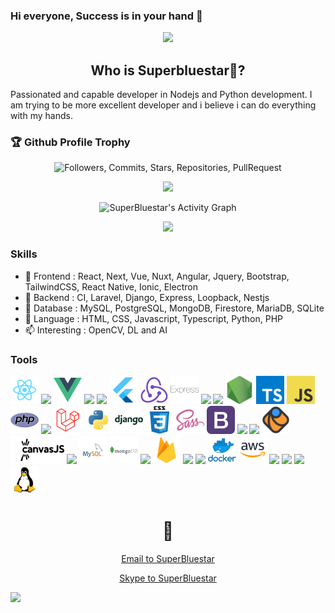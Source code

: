 ### Hi everyone, Success is in your hand 👋

<p align="center">
<img src="https://avatars.githubusercontent.com/u/81801796?s=48&v=4">
</p>

<h2 align="center">Who is Superbluestar🥇?</h2>
<p>
Passionated and capable developer in Nodejs and Python development. I am trying to be more excellent developer and i believe i can do everything with my hands.</P>


<h3>🏆 Github Profile Trophy</h3>
<p align="center">
<img src="https://github-profile-trophy.vercel.app/?username=Superbluestar&column=-1&theme=gruvbox&title=Followers,Commits,Stars,Repositories,PullRequest,Issues,Organizations,MultiLanguage" alt="Followers, Commits, Stars, Repositories, PullRequest">
</p>
<p align = "center">
  <img src = "https://github-readme-stats.vercel.app/api/top-langs/?username=SuperBluestar&langs_count=20&layout=compact&theme=tokyonight&include_all_commits=true&line_height=27">
</p>
<p align="center">
  <img alt="SuperBluestar's Activity Graph" src="https://activity-graph.herokuapp.com/graph?username=SuperBluestar&bg_color=1F222E&color=F8D866&line=F85D7F&point=FFFFFF&hide_border=true" />
</p>

<p align="center"><img src="https://readme-typing-svg.herokuapp.com?size=30&duration=7000&center=true&vCenter=true&width=800&height=60&lines=Passionate+business+partner;Talented+react%2Fvue+frontend+engineer;Experienced+nodejs+backend+engineer;Honest+smart+contract+developer;" />
</p>

### Skills
- 🌱 Frontend : React, Next, Vue, Nuxt, Angular, Jquery, Bootstrap, TailwindCSS, React Native, Ionic, Electron
- 🔭 Backend : CI, Laravel, Django, Express, Loopback, Nestjs
- 🧩 Database : MySQL, PostgreSQL, MongoDB, Firestore, MariaDB, SQLite
- 💬 Language : HTML, CSS, Javascript, Typescript, Python, PHP
- 📫 Interesting : OpenCV, DL and AI

### Tools
<code><img height="45" src="https://raw.githubusercontent.com/github/explore/80688e429a7d4ef2fca1e82350fe8e3517d3494d/topics/react/react.png"></code>
<code><img height="45" src="https://cdn.worldvectorlogo.com/logos/next-js.svg"></code>
<code><img height="45" src="https://raw.githubusercontent.com/github/explore/80688e429a7d4ef2fca1e82350fe8e3517d3494d/topics/vue/vue.png"></code>
<code><img height="45" src="https://www.vectorlogo.zone/logos/nuxtjs/nuxtjs-icon.svg"></code>
<code><img height="45" src="https://angular.io/assets/images/logos/angular/angular.svg"></code>
<code><img height="45" src="https://raw.githubusercontent.com/github/explore/80688e429a7d4ef2fca1e82350fe8e3517d3494d/topics/flutter/flutter.png"></code>
<code><img height="45" src="https://raw.githubusercontent.com/github/explore/80688e429a7d4ef2fca1e82350fe8e3517d3494d/topics/redux/redux.png"></code>
<code><img height="45" src="https://raw.githubusercontent.com/github/explore/80688e429a7d4ef2fca1e82350fe8e3517d3494d/topics/express/express.png"></code>
<code><img height="45" src="https://docs.nestjs.com/assets/logo-small.svg"></code>
<code><img height="45" src="https://loopback.io/images/global/loopback-full-logo-blue.svg"></code>
<code><img height="45" src="https://raw.githubusercontent.com/github/explore/80688e429a7d4ef2fca1e82350fe8e3517d3494d/topics/nodejs/nodejs.png"></code>
<code><img height="45" src="https://raw.githubusercontent.com/github/explore/80688e429a7d4ef2fca1e82350fe8e3517d3494d/topics/typescript/typescript.png"></code>
<code><img height="45" src="https://raw.githubusercontent.com/github/explore/80688e429a7d4ef2fca1e82350fe8e3517d3494d/topics/javascript/javascript.png"></code>
<code><img height="45" src="https://raw.githubusercontent.com/github/explore/80688e429a7d4ef2fca1e82350fe8e3517d3494d/topics/php/php.png"></code>
<code><img height="45" src="https://codeigniter.com/assets/icons/ci-footer.png"></code>
<code><img height="45" src="https://raw.githubusercontent.com/github/explore/80688e429a7d4ef2fca1e82350fe8e3517d3494d/topics/laravel/laravel.png"></code>
<code><img height="45" src="https://raw.githubusercontent.com/github/explore/80688e429a7d4ef2fca1e82350fe8e3517d3494d/topics/python/python.png"></code>
<code><img height="45" src="https://raw.githubusercontent.com/github/explore/80688e429a7d4ef2fca1e82350fe8e3517d3494d/topics/django/django.png"></code>
<code><img height="45" src="https://raw.githubusercontent.com/devicons/devicon/master/icons/css3/css3-original-wordmark.svg"></code>
<code><img height="45" src="https://raw.githubusercontent.com/github/explore/80688e429a7d4ef2fca1e82350fe8e3517d3494d/topics/sass/sass.png"></code>
<code><img height="45" src="https://raw.githubusercontent.com/github/explore/80688e429a7d4ef2fca1e82350fe8e3517d3494d/topics/bootstrap/bootstrap.png"></code>
<code><img height="45" src="https://encrypted-tbn0.gstatic.com/images?q=tbn:ANd9GcSk03fpMxbjzvgaDz2z3gu5G-9UeqgnNfUdd7gzSo9-er843XxKIG3g46lO1GRUF-L9UWs&usqp=CAU"></code>
<code><img height="45" src="https://icons-for-free.com/iconfiles/png/512/jquery+icon-1320185152994214115.png"></code>
<code><img height="45" src="raphael.svg"></code>
<code><img height="45" src="https://raw.githubusercontent.com/Hardik0307/Hardik0307/master/assets/canvasjs-charts.svg"></code>
<code><img height="45" src="https://www.chartjs.org/media/logo-title.svg"></code>
<code><img height="45" src="https://raw.githubusercontent.com/github/explore/80688e429a7d4ef2fca1e82350fe8e3517d3494d/topics/mysql/mysql.png"></code>
<code><img height="45" src="https://raw.githubusercontent.com/github/explore/80688e429a7d4ef2fca1e82350fe8e3517d3494d/topics/mongodb/mongodb.png"></code>
<code><img height="45" src="https://cdn.iconscout.com/icon/free/png-256/postgresql-226047.png"></code>
<code><img height="45" src="https://raw.githubusercontent.com/github/explore/80688e429a7d4ef2fca1e82350fe8e3517d3494d/topics/firebase/firebase.png"></code>
<code><img height="45" src="https://www.vectorlogo.zone/logos/figma/figma-icon.svg"></code>
<code><img height="45" src="https://encrypted-tbn0.gstatic.com/images?q=tbn:ANd9GcT9ADisccEuZ0X-Bt7ju9embfnI7Zr_cgUy29foeFM&s=0"></code>
<code><img height="45" src="https://raw.githubusercontent.com/github/explore/80688e429a7d4ef2fca1e82350fe8e3517d3494d/topics/docker/docker.png" ></code>
<code><img height="45" src="https://raw.githubusercontent.com/github/explore/80688e429a7d4ef2fca1e82350fe8e3517d3494d/topics/aws/aws.png"></code>
<code><img height="45" src="https://camo.githubusercontent.com/add2c9721e333f0043ac938f3dadbc26a282776e01b95b308fcaba5afaf74ae3/68747470733a2f2f6173736574732e76657263656c2e636f6d2f696d6167652f75706c6f61642f76313538383830353835382f7265706f7369746f726965732f76657263656c2f6c6f676f2e706e67"></code>
<code><img height="45" src="https://brandslogos.com/wp-content/uploads/images/heroku-logo.png"></code>
<code><img height="45" src="https://cdn0.iconfinder.com/data/icons/flat-round-system/512/microsoft_windows-512.png"></code>
<code><img height="45" src="https://raw.githubusercontent.com/github/explore/80688e429a7d4ef2fca1e82350fe8e3517d3494d/topics/linux/linux.png"></code>

<h1 align="center">🤲</h1>
<p align="center">
<a href="mailto:alexander116gm@gmail.com">Email to SuperBluestar</a>
</p>
<p align="center">
<a href="https://join.skype.com/invite/xlv62Y1CAbcO">Skype to SuperBluestar</a>
</p>

<img src="https://raw.githubusercontent.com/Trilokia/Trilokia/379277808c61ef204768a61bbc5d25bc7798ccf1/bottom_header.svg">
<!--
**SuperBluestar/SuperBluestar** is a ✨ _special_ ✨ repository because its `README.md` (this file) appears on your GitHub profile.



Here are some ideas to get you started:

- 🔭 I’m currently working on ...
- 🌱 I’m currently learning ...
- 👯 I’m looking to collaborate on ...
- 🤔 I’m looking for help with ...
- 💬 Ask me about ...
- 📫 How to reach me: ...
- 😄 Pronouns: ...
- ⚡ Fun fact: ...
-->
